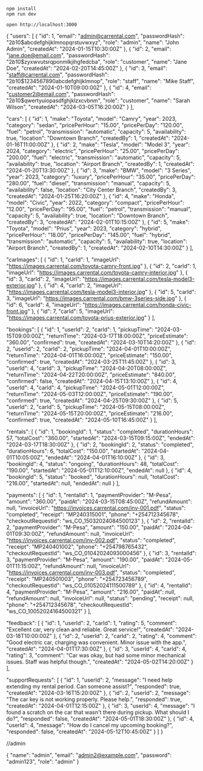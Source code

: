 ```
npm install
npm run dev
```

```
open http://localhost:3000
```
{
  "users": [
    {
      "id": 1,
      "email": "admin@carrental.com",
      "passwordHash": "$2b$10$abcdefghijklmnopqrstuvwxyz",
      "role": "admin",
      "name": "John Admin",
      "createdAt": "2024-01-15T10:30:00Z"
    },
    {
      "id": 2,
      "email": "jane.doe@email.com",
      "passwordHash": "$2b$10$zyxwvutsrqponmlkjihgfedcba",
      "role": "customer",
      "name": "Jane Doe",
      "createdAt": "2024-02-20T14:45:00Z"
    },
    {
      "id": 3,
      "email": "staff@carrental.com",
      "passwordHash": "$2b$10$1234567890abcdefghijklmnop",
      "role": "staff",
      "name": "Mike Staff",
      "createdAt": "2024-01-10T09:00:00Z"
    },
    {
      "id": 4,
      "email": "customer2@email.com",
      "passwordHash": "$2b$10$qwertyuiopasdfghjklzxcvbnm",
      "role": "customer",
      "name": "Sarah Wilson",
      "createdAt": "2024-03-05T16:20:00Z"
    }
  ],

  "cars": [
    {
      "id": 1,
      "make": "Toyota",
      "model": "Camry",
      "year": 2023,
      "category": "sedan",
      "pricePerHour": "15.00",
      "pricePerDay": "120.00",
      "fuel": "petrol",
      "transmission": "automatic",
      "capacity": 5,
      "availability": true,
      "location": "Downtown Branch",
      "createdBy": 1,
      "createdAt": "2024-01-16T11:00:00Z"
    },
    {
      "id": 2,
      "make": "Tesla",
      "model": "Model 3",
      "year": 2024,
      "category": "electric",
      "pricePerHour": "25.00",
      "pricePerDay": "200.00",
      "fuel": "electric",
      "transmission": "automatic",
      "capacity": 5,
      "availability": true,
      "location": "Airport Branch",
      "createdBy": 1,
      "createdAt": "2024-01-20T13:30:00Z"
    },
    {
      "id": 3,
      "make": "BMW",
      "model": "3 Series",
      "year": 2023,
      "category": "luxury",
      "pricePerHour": "35.00",
      "pricePerDay": "280.00",
      "fuel": "diesel",
      "transmission": "manual",
      "capacity": 5,
      "availability": false,
      "location": "City Center Branch",
      "createdBy": 3,
      "createdAt": "2024-01-25T16:20:00Z"
    },
    {
      "id": 4,
      "make": "Honda",
      "model": "Civic",
      "year": 2022,
      "category": "compact",
      "pricePerHour": "12.00",
      "pricePerDay": "95.00",
      "fuel": "petrol",
      "transmission": "manual",
      "capacity": 5,
      "availability": true,
      "location": "Downtown Branch",
      "createdBy": 3,
      "createdAt": "2024-02-01T10:15:00Z"
    },
    {
      "id": 5,
      "make": "Toyota",
      "model": "Prius",
      "year": 2023,
      "category": "hybrid",
      "pricePerHour": "18.00",
      "pricePerDay": "145.00",
      "fuel": "hybrid",
      "transmission": "automatic",
      "capacity": 5,
      "availability": true,
      "location": "Airport Branch",
      "createdBy": 1,
      "createdAt": "2024-02-10T14:30:00Z"
    }
  ],

  "carImages": [
    {
      "id": 1,
      "carId": 1,
      "imageUrl": "https://images.carrental.com/toyota-camry-front.jpg"
    },
    {
      "id": 2,
      "carId": 1,
      "imageUrl": "https://images.carrental.com/toyota-camry-interior.jpg"
    },
    {
      "id": 3,
      "carId": 2,
      "imageUrl": "https://images.carrental.com/tesla-model3-exterior.jpg"
    },
    {
      "id": 4,
      "carId": 2,
      "imageUrl": "https://images.carrental.com/tesla-model3-interior.jpg"
    },
    {
      "id": 5,
      "carId": 3,
      "imageUrl": "https://images.carrental.com/bmw-3series-side.jpg"
    },
    {
      "id": 6,
      "carId": 4,
      "imageUrl": "https://images.carrental.com/honda-civic-front.jpg"
    },
    {
      "id": 7,
      "carId": 5,
      "imageUrl": "https://images.carrental.com/toyota-prius-exterior.jpg"
    }
  ],

  "bookings": [
    {
      "id": 1,
      "userId": 2,
      "carId": 1,
      "pickupTime": "2024-03-15T09:00:00Z",
      "returnTime": "2024-03-17T18:00:00Z",
      "priceEstimate": "360.00",
      "confirmed": true,
      "createdAt": "2024-03-10T14:20:00Z"
    },
    {
      "id": 2,
      "userId": 2,
      "carId": 2,
      "pickupTime": "2024-04-01T10:00:00Z",
      "returnTime": "2024-04-01T16:00:00Z",
      "priceEstimate": "150.00",
      "confirmed": true,
      "createdAt": "2024-03-25T11:45:00Z"
    },
    {
      "id": 3,
      "userId": 4,
      "carId": 3,
      "pickupTime": "2024-04-20T08:00:00Z",
      "returnTime": "2024-04-22T20:00:00Z",
      "priceEstimate": "840.00",
      "confirmed": false,
      "createdAt": "2024-04-15T13:10:00Z"
    },
    {
      "id": 4,
      "userId": 4,
      "carId": 4,
      "pickupTime": "2024-05-01T12:00:00Z",
      "returnTime": "2024-05-03T12:00:00Z",
      "priceEstimate": "190.00",
      "confirmed": true,
      "createdAt": "2024-04-25T09:30:00Z"
    },
    {
      "id": 5,
      "userId": 2,
      "carId": 5,
      "pickupTime": "2024-05-15T08:00:00Z",
      "returnTime": "2024-05-15T20:00:00Z",
      "priceEstimate": "216.00",
      "confirmed": true,
      "createdAt": "2024-05-10T16:45:00Z"
    }
  ],

  "rentals": [
    {
      "id": 1,
      "bookingId": 1,
      "status": "completed",
      "durationHours": 57,
      "totalCost": "360.00",
      "startedAt": "2024-03-15T09:15:00Z",
      "endedAt": "2024-03-17T18:30:00Z"
    },
    {
      "id": 2,
      "bookingId": 2,
      "status": "completed",
      "durationHours": 6,
      "totalCost": "150.00",
      "startedAt": "2024-04-01T10:05:00Z",
      "endedAt": "2024-04-01T16:10:00Z"
    },
    {
      "id": 3,
      "bookingId": 4,
      "status": "ongoing",
      "durationHours": 48,
      "totalCost": "190.00",
      "startedAt": "2024-05-01T12:10:00Z",
      "endedAt": null
    },
    {
      "id": 4,
      "bookingId": 5,
      "status": "booked",
      "durationHours": null,
      "totalCost": "216.00",
      "startedAt": null,
      "endedAt": null
    }
  ],

  "payments": [
    {
      "id": 1,
      "rentalId": 1,
      "paymentProvider": "M-Pesa",
      "amount": "360.00",
      "paidAt": "2024-03-15T08:45:00Z",
      "refundAmount": null,
      "invoiceUrl": "https://invoices.carrental.com/inv-001.pdf",
      "status": "completed",
      "receipt": "MP240315001",
      "phone": "+254712345678",
      "checkoutRequestId": "ws_CO_15032024084500123"
    },
    {
      "id": 2,
      "rentalId": 2,
      "paymentProvider": "M-Pesa",
      "amount": "150.00",
      "paidAt": "2024-04-01T09:30:00Z",
      "refundAmount": null,
      "invoiceUrl": "https://invoices.carrental.com/inv-002.pdf",
      "status": "completed",
      "receipt": "MP240401002",
      "phone": "+254798765432",
      "checkoutRequestId": "ws_CO_01042024093000456"
    },
    {
      "id": 3,
      "rentalId": 3,
      "paymentProvider": "M-Pesa",
      "amount": "190.00",
      "paidAt": "2024-05-01T11:15:00Z",
      "refundAmount": null,
      "invoiceUrl": "https://invoices.carrental.com/inv-003.pdf",
      "status": "completed",
      "receipt": "MP240501003",
      "phone": "+254723456789",
      "checkoutRequestId": "ws_CO_01052024111500789"
    },
    {
      "id": 4,
      "rentalId": 4,
      "paymentProvider": "M-Pesa",
      "amount": "216.00",
      "paidAt": null,
      "refundAmount": null,
      "invoiceUrl": null,
      "status": "pending",
      "receipt": null,
      "phone": "+254712345678",
      "checkoutRequestId": "ws_CO_10052024164500321"
    }
  ],

  "feedback": [
    {
      "id": 1,
      "userId": 2,
      "carId": 1,
      "rating": 5,
      "comment": "Excellent car, very clean and reliable. Great service!",
      "createdAt": "2024-03-18T10:00:00Z"
    },
    {
      "id": 2,
      "userId": 2,
      "carId": 2,
      "rating": 4,
      "comment": "Good electric car, charging was convenient. Minor issue with the app.",
      "createdAt": "2024-04-01T17:30:00Z"
    },
    {
      "id": 3,
      "userId": 4,
      "carId": 4,
      "rating": 3,
      "comment": "Car was okay, but had some minor mechanical issues. Staff was helpful though.",
      "createdAt": "2024-05-02T14:20:00Z"
    }
  ],

  "supportRequests": [
    {
      "id": 1,
      "userId": 2,
      "message": "I need help extending my rental period. Can someone assist?",
      "responded": true,
      "createdAt": "2024-03-16T15:20:00Z"
    },
    {
      "id": 2,
      "userId": 2,
      "message": "The car key is not working properly. Please help.",
      "responded": true,
      "createdAt": "2024-04-01T12:15:00Z"
    },
    {
      "id": 3,
      "userId": 4,
      "message": "I found a scratch on the car that wasn't there during pickup. What should I do?",
      "responded": false,
      "createdAt": "2024-05-01T18:30:00Z"
    },
    {
      "id": 4,
      "userId": 4,
      "message": "How do I cancel my upcoming booking?",
      "responded": false,
      "createdAt": "2024-05-12T10:45:00Z"
    }
  ]
}


//admin

{
  "name": "admin",
  "email": "admin2@example.com",
  "password": "admin123",
  "role": "admin"
}
